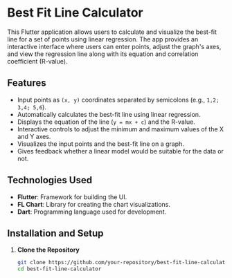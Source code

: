 # Best Fit Line Calculator

This Flutter application allows users to calculate and visualize the best-fit line for a set of points using linear regression. The app provides an interactive interface where users can enter points, adjust the graph's axes, and view the regression line along with its equation and correlation coefficient (R-value).

## Features

- Input points as `(x, y)` coordinates separated by semicolons (e.g., `1,2; 3,4; 5,6`).
- Automatically calculates the best-fit line using linear regression.
- Displays the equation of the line (`y = mx + c`) and the R-value.
- Interactive controls to adjust the minimum and maximum values of the X and Y axes.
- Visualizes the input points and the best-fit line on a graph.
- Gives feedback whether a linear model would be suitable for the data or not.

## Technologies Used

- **Flutter**: Framework for building the UI.
- **FL Chart**: Library for creating the chart visualizations.
- **Dart**: Programming language used for development.


## Installation and Setup

1. **Clone the Repository**
   ```bash
   git clone https://github.com/your-repository/best-fit-line-calculator.git
   cd best-fit-line-calculator

